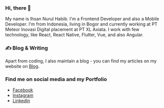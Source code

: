 ### Hi, there 👋

My name is Ihsan Nurul Habib. I'm a Frontend Developer and also a Mobile Developer. I'm from Indonesia, living in Bogor and currently working at PT Meteor Inovasi Digital placement at PT XL Axiata. I work with few technology, like React, React Native, Flutter, Vue, and also Angular.

### &#x270d; Blog & Writing

Apart from coding, I also maintain a blog - you can find my articles on my website on [Blog](https://ihsaninh.com/blog).

### Find me on social media and my Portfolio
* [Facebook](https://facebook.com/ihsan.n.habib/)
* [Instagram](https://www.instagram.com/ihsan_inh/)
* [Linkedin](https://www.linkedin.com/in/ihsaninh/)
